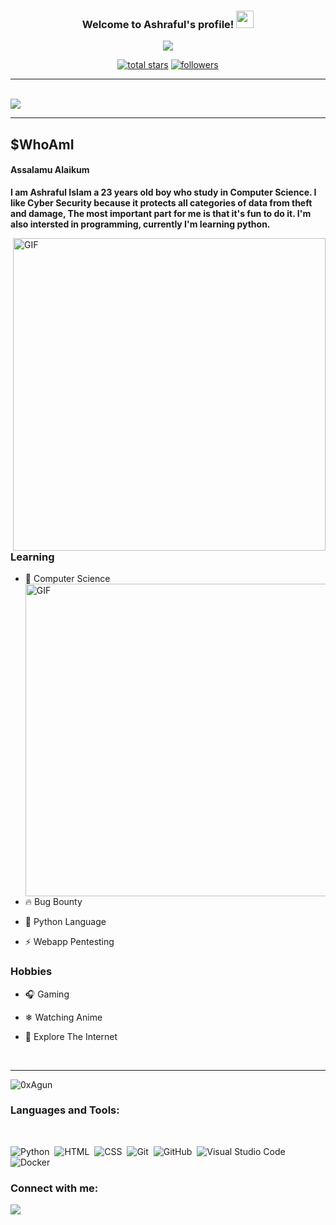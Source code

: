 <h3 align="center">
  Welcome to Ashraful's profile!
  <img src="https://media.giphy.com/media/hvRJCLFzcasrR4ia7z/giphy.gif" width="28">
</h3>

<!-- Typing SVG by DenverCoder1 - https://github.com/DenverCoder1/readme-typing-svg -->
<p align="center">
  <a href="https://github.com/DenverCoder1/readme-typing-svg"><img src="https://readme-typing-svg.herokuapp.com/?lines=%20webapp%20developer;WebApp%20Penetration%20Tester;Python%20Programmer;Always%20learning%20new%20things&font=Fira%20Code&center=true&width=440&height=45&color=3d85c6&vCenter=true&size=22"></a>
</p>


<!-- Social badges section -->
<p align="center">
  <a href="https://github.com/0xAgun?tab=repositories&sort=stargazers">
    <img alt="total stars" title="Total stars on GitHub" src="https://custom-icon-badges.herokuapp.com/badge/dynamic/json?logo=star&color=55960c&labelColor=488207&label=Stars&style=for-the-badge&query=%24.stars&url=https://api.github-star-counter.workers.dev/user/0xAgun"/></a>
   <a href="https://github.com/DenverCoder1?tab=followers">
    <img alt="followers" title="Follow me on Github" src="https://custom-icon-badges.herokuapp.com/github/followers/0xAgun?color=236ad3&labelColor=1155ba&style=for-the-badge&logo=person-add&label=Follow&logoColor=white"/></a>
</p>
<hr/>
<br/>

<img align="center" src="https://i.imgur.com/FZy6OHJ.jpeg">
<hr/>


## $WhoAmI

#### Assalamu Alaikum

<p>
 <b>I am Ashraful Islam a 23 years old boy who study in Computer Science. I like Cyber Security because it protects all categories of data from theft and damage, The most important part for me is that it's fun to do it. I'm also intersted in programming, currently I'm learning python. </b>
</p>
<img hight="400" width="500" alt="GIF" align="right" src="https://github-readme-stats.vercel.app/api?username=0xAgun&show_icons=true&theme=tokyonight">


### Learning
- 🔭 Computer Science
 <br><img hight="300" width="500" alt="GIF" align="right" src="https://github-readme-streak-stats.herokuapp.com/?user=0xAgun&theme=onedark&">
- 🔥 Bug Bounty

- 💬 Python Language

- ⚡ Webapp Pentesting

### Hobbies
- 🎧 Gaming 

- ❄ Watching Anime

- 🔌 Explore The Internet

<br/><hr/>


<p align="left"> <img src="https://komarev.com/ghpvc/?username=0xAgun&label=Profile%20views&color=0e75b6&style=flat" alt="0xAgun" /> </p>

<h3 align="left">Languages and Tools:</h3>

<br/>

![Python](https://img.shields.io/badge/-Python-05122A?style=flat&logo=python)&nbsp;
![HTML](https://img.shields.io/badge/-HTML-05122A?style=flat&logo=HTML5)&nbsp;
![CSS](https://img.shields.io/badge/-CSS-05122A?style=flat&logo=CSS3&logoColor=1572B6)&nbsp;
![Git](https://img.shields.io/badge/-Git-05122A?style=flat&logo=git)&nbsp;
![GitHub](https://img.shields.io/badge/-GitHub-05122A?style=flat&logo=github)&nbsp;
![Visual Studio Code](https://img.shields.io/badge/-Visual%20Studio%20Code-05122A?style=flat&logo=visual-studio-code&logoColor=007ACC)&nbsp; ![Docker](https://img.shields.io/badge/-Docker-05122A?style=flat&logo=docker)&nbsp;

<h3 align="left">Connect with me:</h3>
<p align="left">
   <a href="https://twitter.com/intent/follow?screen_name=myselfAshraful">
    <img src="https://img.shields.io/twitter/follow/myselfAshraful?style=social">
  </a>
</p>
